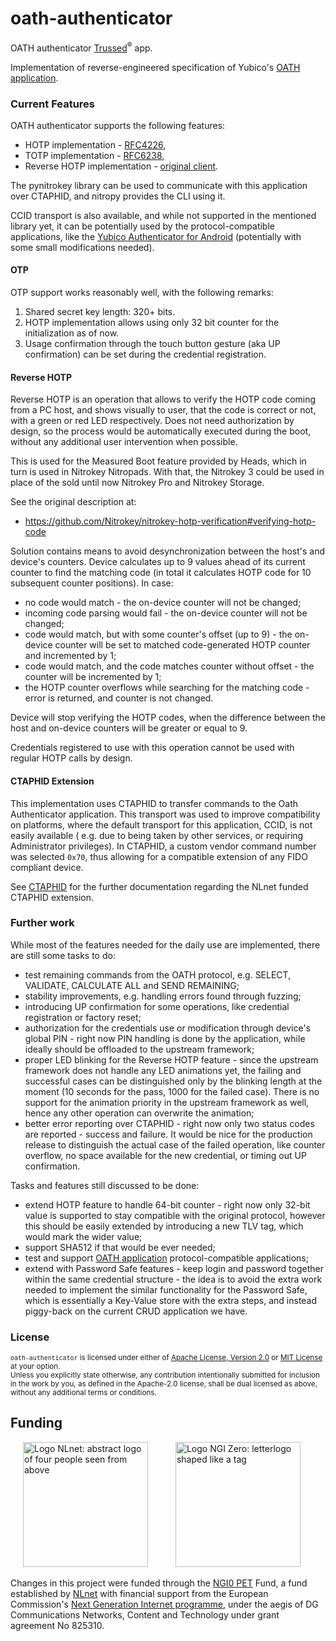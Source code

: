 # oath-authenticator

OATH authenticator [Trussed][trussed]<sup>®</sup> app.

Implementation of reverse-engineered specification of Yubico's [OATH application][yubico-oath].

[trussed]: https://trussed.dev

[yubico-oath]: https://developers.yubico.com/OATH/YKOATH_Protocol.html

### Current Features

OATH authenticator supports the following features:

- HOTP implementation - [RFC4226],
- TOTP implementation - [RFC6238],
- Reverse HOTP implementation - [original client][hotp-verif].

The pynitrokey library can be used to communicate with this application over CTAPHID, and nitropy provides the CLI using
it.

CCID transport is also available, and while not supported in the mentioned library yet, it can be potentially used by
the protocol-compatible applications, like the [Yubico Authenticator for Android] (potentially with some small
modifications needed).

[Yubico Authenticator for Android]: https://github.com/Yubico/yubioath-android

[RFC4226]: https://www.rfc-editor.org/rfc/rfc4226

[RFC6238]: https://www.rfc-editor.org/rfc/rfc6238

[hotp-verif]: https://github.com/Nitrokey/nitrokey-hotp-verification#verifying-hotp-code

#### OTP

OTP support works reasonably well, with the following remarks:

1. Shared secret key length: 320+ bits.
2. HOTP implementation allows using only 32 bit counter for the initialization as of now.
3. Usage confirmation through the touch button gesture (aka UP confirmation) can be set during the credential
   registration.

#### Reverse HOTP

Reverse HOTP is an operation that allows to verify the HOTP code coming from a PC host, and shows visually to user, that
the code is correct or not, with a green or red LED respectively.
Does not need authorization by design, so the process would be automatically executed during the boot, without any
additional user intervention when possible.

This is used for the Measured Boot feature provided by Heads, which in turn is used in Nitrokey Nitropads. With
that, the Nitrokey 3 could be used in place of the sold until now Nitrokey Pro and Nitrokey Storage.

See the original description at:

- https://github.com/Nitrokey/nitrokey-hotp-verification#verifying-hotp-code

Solution contains means to avoid desynchronization between the host's and device's counters. Device calculates up to 9
values ahead of its current counter to find the matching code (in total it calculates HOTP code for 10 subsequent
counter positions). In case:

- no code would match - the on-device counter will not be changed;
- incoming code parsing would fail - the on-device counter will not be changed;
- code would match, but with some counter's offset (up to 9) - the on-device counter will be set to matched
  code-generated HOTP counter and incremented by 1;
- code would match, and the code matches counter without offset - the counter will be incremented by 1;
- the HOTP counter overflows while searching for the matching code - error is returned, and counter is not changed.

Device will stop verifying the HOTP codes, when the difference between the host and on-device counters will be greater
or equal to 9.

Credentials registered to use with this operation cannot be used with regular HOTP calls by design.

#### CTAPHID Extension

This implementation uses CTAPHID to transfer commands to the Oath Authenticator application. This transport was used to
improve compatibility on platforms, where the default transport for this application, CCID, is not easily available (
e.g. due to being taken by other services, or requiring Administrator
privileges). In CTAPHID, a custom vendor command number was selected `0x70`, thus allowing for a compatible extension of
any FIDO compliant device.

See [CTAPHID](ctaphid.md) for the further documentation regarding the NLnet funded CTAPHID extension.

### Further work

While most of the features needed for the daily use are implemented, there are still some tasks to do:

- test remaining commands from the OATH protocol, e.g. SELECT, VALIDATE, CALCULATE ALL and SEND REMAINING;
- stability improvements, e.g. handling errors found through fuzzing;
- introducing UP confirmation for some operations, like credential registration or factory reset;
- authorization for the credentials use or modification through device's global PIN - right now PIN handling is done by
  the application, while ideally should be offloaded to the upstream framework;
- proper LED blinking for the Reverse HOTP feature - since the upstream framework does not handle any LED animations
  yet, the failing and successful cases can be distinguished only by the blinking length at the moment (10 seconds for
  the pass, 1000 for the failed case). There is no support for the animation priority in the upstream framework as well,
  hence any other operation can overwrite the animation;
- better error reporting over CTAPHID - right now only two status codes are reported - success and failure. It would be
  nice for the production release to distinguish the actual case of the failed operation, like counter overflow, no
  space available for the new credential, or timing out UP confirmation.

Tasks and features still discussed to be done:

- extend HOTP feature to handle 64-bit counter - right now only 32-bit value is supported to stay compatible with the
  original protocol, however this should be easily extended by introducing a new TLV tag, which would mark the wider
  value;
- support SHA512 if that would be ever needed;
- test and support [OATH application][yubico-oath] protocol-compatible applications;
- extend with Password Safe features - keep login and password together within the same credential structure - the idea
  is to avoid the extra work needed to implement the similar functionality for the Password Safe, which is essentially a
  Key-Value store with the extra steps, and instead piggy-back on the current CRUD application we have.

### License

<sup>`oath-authenticator` is licensed under either of [Apache License, Version 2.0](LICENSE-APACHE)
or [MIT License](LICENSE-MIT) at your option.</sup>
<br>
<sub>Unless you explicitly state otherwise, any contribution intentionally submitted for inclusion in the work by you,
as defined in the Apache-2.0 license, shall be dual licensed as above, without any additional terms or conditions.</sub>

## Funding

[<img src="https://nlnet.nl/logo/banner.svg" width="200" alt="Logo NLnet: abstract logo of four people seen from above" hspace="20">](https://nlnet.nl/)
[<img src="https://nlnet.nl/image/logos/NGI0PET_tag.svg" width="200" alt="Logo NGI Zero: letterlogo shaped like a tag" hspace="20">](https://nlnet.nl/NGI0/)

Changes in this project were funded through the [NGI0 PET](https://nlnet.nl/PET) Fund, a fund established
by [NLnet](https://nlnet.nl/) with financial support from the European
Commission's [Next Generation Internet programme](https://ngi.eu/), under the aegis of DG Communications Networks,
Content and Technology under grant agreement No 825310.
